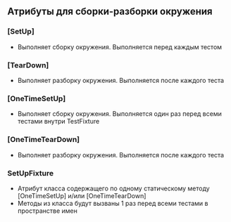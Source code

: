 ## Атрибуты для сборки-разборки окружения 

### [SetUp]
- Выполняет сборку окружения. Выполняется перед каждым тестом


### [TearDown]
- Выполняет разборку окружения. Выполняется после каждого теста

### [OneTimeSetUp]
- Выполняет сборку окружения. Выполняется один раз перед всеми тестами внутри TestFixture

### [OneTimeTearDown]
- Выполняет разборку окружения. Выполняется после каждого теста


### SetUpFixture
- Атрибут класса содержащего по одному статическому методу [OneTimeSetUp] и/или [OneTimeTearDown]
- Методы из класса будут вызваны 1 раз перед всеми тестами в пространстве имен